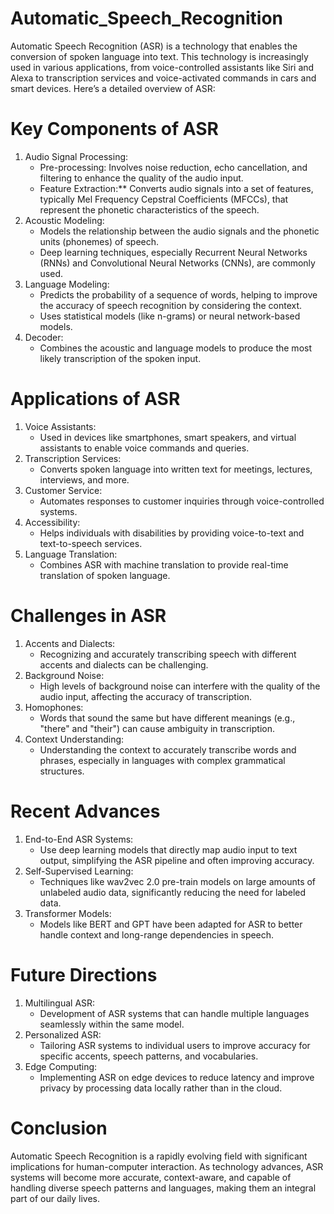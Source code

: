 # Automatic_Speech_Recognition
Automatic Speech Recognition (ASR) is a technology that enables the conversion of spoken language into text. This technology is increasingly used in various applications, from voice-controlled assistants like Siri and Alexa to transcription services and voice-activated commands in cars and smart devices. Here’s a detailed overview of ASR:

# Key Components of ASR
1. Audio Signal Processing:
   - Pre-processing: Involves noise reduction, echo cancellation, and filtering to enhance the quality of the audio input.
   - Feature Extraction:** Converts audio signals into a set of features, typically Mel Frequency Cepstral Coefficients (MFCCs), that represent the phonetic characteristics of the speech.
2. Acoustic Modeling:
   - Models the relationship between the audio signals and the phonetic units (phonemes) of speech.
   - Deep learning techniques, especially Recurrent Neural Networks (RNNs) and Convolutional Neural Networks (CNNs), are commonly used.
3. Language Modeling:
   - Predicts the probability of a sequence of words, helping to improve the accuracy of speech recognition by considering the context.
   - Uses statistical models (like n-grams) or neural network-based models.
4. Decoder:
   - Combines the acoustic and language models to produce the most likely transcription of the spoken input.

# Applications of ASR
1. Voice Assistants:
   - Used in devices like smartphones, smart speakers, and virtual assistants to enable voice commands and queries.
2. Transcription Services:
   - Converts spoken language into written text for meetings, lectures, interviews, and more.
3. Customer Service:
   - Automates responses to customer inquiries through voice-controlled systems.
4. Accessibility:
   - Helps individuals with disabilities by providing voice-to-text and text-to-speech services.
5. Language Translation:
   - Combines ASR with machine translation to provide real-time translation of spoken language.

# Challenges in ASR
1. Accents and Dialects:
   - Recognizing and accurately transcribing speech with different accents and dialects can be challenging.
2. Background Noise:
   - High levels of background noise can interfere with the quality of the audio input, affecting the accuracy of transcription.
3. Homophones:
   - Words that sound the same but have different meanings (e.g., "there" and "their") can cause ambiguity in transcription.
4. Context Understanding:
   - Understanding the context to accurately transcribe words and phrases, especially in languages with complex grammatical structures.

# Recent Advances
1. End-to-End ASR Systems:
   - Use deep learning models that directly map audio input to text output, simplifying the ASR pipeline and often improving accuracy.
2. Self-Supervised Learning:
   - Techniques like wav2vec 2.0 pre-train models on large amounts of unlabeled audio data, significantly reducing the need for labeled data.
3. Transformer Models:
   - Models like BERT and GPT have been adapted for ASR to better handle context and long-range dependencies in speech.

# Future Directions
1. Multilingual ASR:
   - Development of ASR systems that can handle multiple languages seamlessly within the same model.
2. Personalized ASR:
   - Tailoring ASR systems to individual users to improve accuracy for specific accents, speech patterns, and vocabularies.
3. Edge Computing:
   - Implementing ASR on edge devices to reduce latency and improve privacy by processing data locally rather than in the cloud.

 # Conclusion
Automatic Speech Recognition is a rapidly evolving field with significant implications for human-computer interaction. As technology advances, ASR systems will become more accurate, context-aware, and capable of handling diverse speech patterns and languages, making them an integral part of our daily lives.

